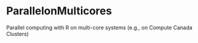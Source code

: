 # ParallelonMulticores
Parallel computing with R on multi-core systems (e.g., on Compute Canada Clusters)
